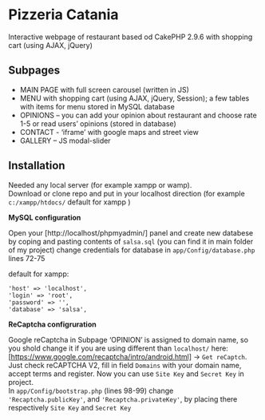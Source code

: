 # Pizzeria Catania

Interactive webpage of restaurant based od CakePHP 2.9.6
with shopping cart (using AJAX, jQuery)

## Subpages

*	MAIN PAGE with full screen carousel (written in JS)
*	MENU with shopping cart (using AJAX, jQuery, Session); a few tables with items for menu stored in MySQL database
*	OPINIONS – you can add your opinion about restaurant and choose rate 1-5 or read users’ opinions (stored in database)
*	CONTACT -  ‘iframe’ with  google maps and street view
*	GALLERY – JS modal-slider

## Installation


Needed any local server (for example xampp or wamp).  
Download or clone repo and put in your localhost direction 
(for example `c:/xampp/htdocs/` default for xampp )


**MySQL configuration**   

Open your [http://localhost/phpmyadmin/] panel and create new databese by coping and pasting contents of `salsa.sql` (you can find it in main folder of my project)
change credentials for database in ```app/Config/database.php``` lines 72-75

default for xampp: 
```
'host' => 'localhost',
'login' => 'root',
'password' => '',
'database' => 'salsa',
```

**ReCaptcha configruration**

Google reCaptcha in Subpage ‘OPINION’ is assigned to domain name, so you shold change it if you are using different than `localhost/` here: 
[https://www.google.com/recaptcha/intro/android.html] -> `Get reCaptch`.  
Just check reCAPTCHA V2, fill in field `Domains`  with your domain name, accept terms and register.
Now you can use `Site Key` and `Secret Key` in project.  
In `app/Config/bootstrap.php` (lines 98-99) change  
``'Recaptcha.publicKey'``, and ``'Recaptcha.privateKey'``, by placing there respectively `Site Key` and `Secret Key`
